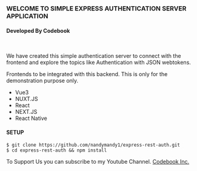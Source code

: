 ### WELCOME TO SIMPLE EXPRESS AUTHENTICATION SERVER APPLICATION

<h4>Developed By Codebook</h4>
<br />
<p>We have created this simple authentication server to connect with the frontend and explore the topics like Authentication with JSON webtokens.</p>

<p>Frontends to be integrated with this backend. This is only for the demonstration purpose only.</p>
<ul>
    <li>Vue3</li>
    <li>NUXT.JS</li>
    <li>React</li>
    <li>NEXT.JS</li>
    <li>React Native</li>
</ul>

#### SETUP

```console
$ git clone https://github.com/nandymandy1/express-rest-auth.git
$ cd express-rest-auth && npm install
```

<p>To Support Us you can subscribe to my Youtube Channel. <a href="https://www.youtube.com/channel/UC7fpWskUFi90sANs9QXRVsg" target="_blank">Codebook Inc.</a></p>
